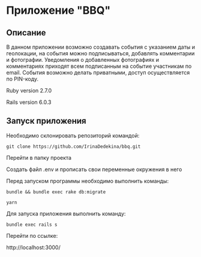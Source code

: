 # Приложение "BBQ"

## Описание

В данном приложении возможно создавать события с указанием даты и геолокации, на события можно подписываться, добавлять комментарии и фотографии. Уведомления о добавленных фотографиях и комментариях приходят всем подписанным на событие участникам по email. События возможно делать приватными, доступ осуществляется по PIN-коду.

Ruby version 2.7.0

Rails version 6.0.3

## Запуск приложения

Необходимо склонировать репозиторий командой:

```
git clone https://github.com/IrinaDedekina/bbq.git
```

Перейти в папку проекта

Создать файл .env и прописать свои переменные окружения в него

Перед запуском программы необходимо выполнить команды:
```
bundle && bundle exec rake db:migrate
```
```
yarn
```
Для запуска приложения выполнить команду:
```
bundle exec rails s
```
Перейти по ссылке:

http://localhost:3000/
